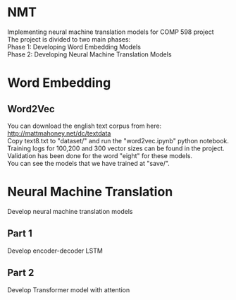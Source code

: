 # NMT

Implementing neural machine translation models for COMP 598 project  
The project is divided to two main phases:  
Phase 1: Developing Word Embedding Models  
Phase 2: Developing Neural Machine Translation Models  

# Word Embedding

## Word2Vec
You can download the english text corpus from here: http://mattmahoney.net/dc/textdata  
Copy text8.txt to "dataset/" and run the "word2vec.ipynb" python notebook.  
Training logs for 100,200 and 300 vector sizes can be found in the project.  
Validation has been done for the word "eight" for these models.  
You can see the models that we have trained at "save/".  

# Neural Machine Translation
Develop neural machine translation models

## Part 1
Develop encoder-decoder LSTM

## Part 2
Develop Transformer model with attention
